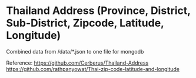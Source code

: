 # Thailand Address (Province, District, Sub-District, Zipcode, Latitude, Longitude)

Combined data from /data/*.json to one file for mongodb

Reference:
https://github.com/Cerberus/Thailand-Address
https://github.com/rathpanyowat/Thai-zip-code-latitude-and-longitude

